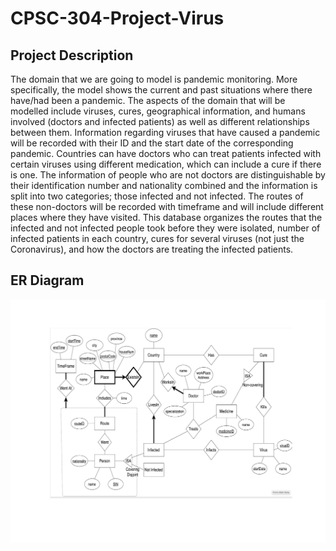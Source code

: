 # CPSC-304-Project-Virus

## Project Description
The domain that we are going to model is pandemic monitoring. More specifically, the model shows the current and past situations where there have/had been a pandemic. 
The aspects of the domain that will be modelled include viruses, cures, geographical information, and humans involved (doctors and infected patients) as well as different relationships between them. 
Information regarding viruses that have caused a pandemic will be recorded with their ID and the start date of the corresponding pandemic. 
Countries can have doctors who can treat patients infected with certain viruses using different medication, which can include a cure if there is one. 
The information of people who are not doctors are distinguishable by their identification number and nationality combined and the information is split into two categories; those infected and not infected. 
The routes of these non-doctors will be recorded with timeframe and will include different places where they have visited. 
This database organizes the routes that the infected and not infected people took before they were isolated, number of infected patients in each country, cures for several viruses (not just the Coronavirus), and how the doctors are treating the infected patients.


## ER Diagram 
![](ER_diagram/CPSC_304_Project.png)
